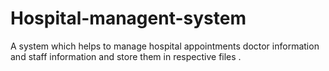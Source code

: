 # Hospital-managent-system
A system which helps to manage hospital appointments doctor information and staff information and store them in respective files .
